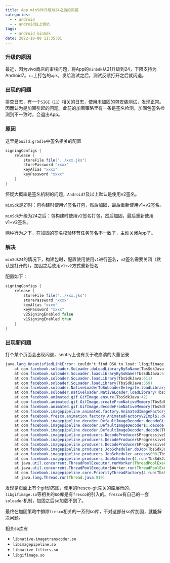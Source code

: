 ```yaml
---
title: App minSdk升级为24之后的问题
categories:
  - - android
  - - android线上填坑
tags:
  - - android minSdk
date: 2022-10-08 11:35:01
---
```


### 升级的原因

最近，因为vivo商店的审核问题，将App的`minSdk`从21升级到24，下限支持为Android7。`ci`上打包的`apk`，发给测试之后，测试反馈打开之后就闪退。

### 出现的问题

排查日志，有一个`SIGE（11）`相关的日志，使用未加固的包安装测试，发现正常。因而认为是加固引起的问题。此前的加固策略里有一条是签名检测，加固包签名检测到不一致时，会退出App。

### 原因

这里是`build.gradle`中签名相关的配置

```groovy
signingConfigs {
    release {
        storeFile file("../xxx.jks")
        storePassword "xxxx"
        keyAlias "xxxx"
        keyPassword "xxxx"
    }
}
```

怀疑大概率是签名机制的问题，`Android7`及以上默认是使用v2签名。

`minSdk`是21时：包构建时使用v1签名打包，然后加固，最后重新使用v1+v2签名。

`minSdk`升级为24之后：包构建时使用v2签名打包，然后加固，最后重新使用v1+v2签名。

两种行为之下，在加固的签名校验环节任务签名不一致了，主动关闭App了。

### 解决

`minSdk24`的情况下，构建包时，配置使用使用`v1`进行签名，`v2`签名需要关闭（默认是打开的），加固之后使用`v1+v2`方式重新签名

配置如下：

```groovy
signingConfigs {
    release {
        storeFile file("../xxx.jks")
        storePassword "xxxx"
        keyAlias "xxxx"
        keyPassword "xxxx"
        v2SigningEnabled false
        v1SigningEnabled true
    }
}
```

### 出现新问题

打个某个页面会出现闪退，sentry上也有关于改崩溃的大量记录

```java
java.lang.UnsatisfiedLinkError: couldn't find DSO to load: libgifimage.so caused by: Dynamic section string-table not found result: 0
    at com.facebook.soloader.SoLoader.doLoadLibraryBySoName(TbsSdkJava:825)
    at com.facebook.soloader.SoLoader.loadLibraryBySoName(TbsSdkJava:673)
    at com.facebook.soloader.SoLoader.loadLibrary(TbsSdkJava:611)
    at com.facebook.soloader.SoLoader.loadLibrary(TbsSdkJava:559)
    at com.facebook.soloader.NativeLoaderToSoLoaderDelegate.loadLibrary(TbsSdkJava:25)
    at com.facebook.soloader.nativeloader.NativeLoader.loadLibrary(TbsSdkJava:44)
    at com.facebook.animated.gif.GifImage.ensure(TbsSdkJava:42)
    at com.facebook.animated.gif.GifImage.createFromNativeMemory(TbsSdkJava:88)
    at com.facebook.animated.gif.GifImage.decodeFromNativeMemory(TbsSdkJava:110)
    at com.facebook.imagepipeline.animated.factory.AnimatedImageFactoryImpl.decodeGif(TbsSdkJava:88)
    at com.facebook.fresco.animation.factory.AnimatedFactoryV2Impl$1.decode(TbsSdkJava:88)
    at com.facebook.imagepipeline.decoder.DefaultImageDecoder.decodeGif(TbsSdkJava:139)
    at com.facebook.imagepipeline.decoder.DefaultImageDecoder$1.decode(TbsSdkJava:60)
    at com.facebook.imagepipeline.decoder.DefaultImageDecoder.decode(TbsSdkJava:120)
    at com.facebook.imagepipeline.producers.DecodeProducer$ProgressiveDecoder.doDecode(TbsSdkJava:316)
    at com.facebook.imagepipeline.producers.DecodeProducer$ProgressiveDecoder.access$300(TbsSdkJava:136)
    at com.facebook.imagepipeline.producers.DecodeProducer$ProgressiveDecoder$1.run(TbsSdkJava:186)
    at com.facebook.imagepipeline.producers.JobScheduler.doJob(TbsSdkJava:224)
    at com.facebook.imagepipeline.producers.JobScheduler.access$000(TbsSdkJava:24)
    at com.facebook.imagepipeline.producers.JobScheduler$1.run(TbsSdkJava:90)
    at java.util.concurrent.ThreadPoolExecutor.runWorker(ThreadPoolExecutor.java:1167)
    at java.util.concurrent.ThreadPoolExecutor$Worker.run(ThreadPoolExecutor.java:641)
    at com.facebook.imagepipeline.core.PriorityThreadFactory$1.run(TbsSdkJava:50)
    at java.lang.Thread.run(Thread.java:919)
```

发现是页面上有个gif动态图，使用的fresco-git先关的库展示的，`libgifimage.so`等相关的so库是有`fresco`的引入的。`fresco`有自己的一套`soloader`机制，加固之后so加载不到了。

最终在加固策略中排除`fresco`相关的一系列so库，不对这部分so库加固，就能解决问题。

相关so库有

- `libnative-imagetranscoder.so`
- `libimagepipeline.so`
- `libnative-filters.so`
- `libgifimage.so`